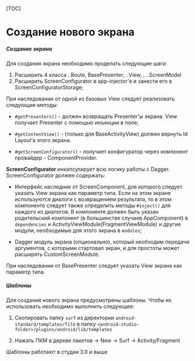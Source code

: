 [TOC]

# Создание нового экрана

##### Создание экрана
Для создания экрана необходимо проделать следующие шаги:
1. Расширить 4 класса ..Route, BasePresenter, ..View, , ..ScreenModel
1. Расширить ScreenConfigurator в app-injector'е и занести его в
ScreenConfiguratorStorage;

При наследовании от одной из базовых View следует реализовать следующие методы:

* `#getPresenters()` - должен возвращать Presenter'ы экрана. View получает
Presenter с помощью инъекции в поле;

* `#getContentView()` - (только для BaseActivityView) должен вернуть
Id Layout’а этого экрана.

* `#getScreenConfigurator()` - получает конфигуратор через компонент
провайдер -  ComponentProvider.

**ScreenConfigurator** инкапсулирует всю логику работы с Dagger.
ScreenConfigurator должен содержать:

* Интерфейс наследник от ScreenComponent,
для которого следует указать View экрана как параметр типа.
Если на этом экране используются диалоги с возвращением результата,
то в этом компоненте следует также определить методы `#inject()`
для каждого из диалогов.
В компоненте должен быть указан родительский компонент
(в большинстве случаев AppComponent) в `dependencies` и
ActivityViewModule(FragmentViewModule) и другие модули,
необходимые для этого экрана в `modules`;

* Dagger модуль экрана (опционально),
который необходим передачи аргументов, с которыми стартовал экран,
и для простоты может расширять CustomScreenModule.

При наследовании от BasePresenter следует указать View экрана как параметр типа.

##### Шаблоны

Для создания нового экрана предусмотрены шаблоны.
Чтобы их использовать необходимо выполнить следующее:

1. Скопировать папку `surf` из директории `android-standard/templates/file`
в папку `<android-studio-folder>/plugins/android/lib/templates`

1. Нажать ПКМ в дереве пакетов -> New -> Surf -> Activity/Fragment

Шаблоны работают в студии 3.0 и выше

